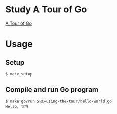 # Study A Tour of Go

[A Tour of Go](https://go-tour-jp.appspot.com/welcome/1)

# Usage

## Setup

```
$ make setup
```

## Compile and run Go program

```
$ make go/run SRC=using-the-tour/hello-world.go
Hello, 世界
```
